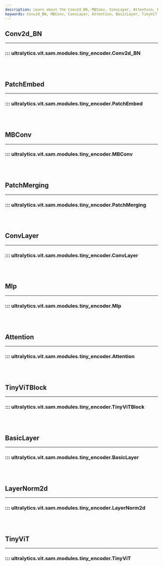 ```yaml
---
description: Learn about the Conv2d_BN, MBConv, ConvLayer, Attention, BasicLayer, and TinyViT modules.
keywords: Conv2d_BN, MBConv, ConvLayer, Attention, BasicLayer, TinyViT
---
```


## Conv2d_BN
---
### ::: ultralytics.vit.sam.modules.tiny_encoder.Conv2d_BN
<br><br>

## PatchEmbed
---
### ::: ultralytics.vit.sam.modules.tiny_encoder.PatchEmbed
<br><br>

## MBConv
---
### ::: ultralytics.vit.sam.modules.tiny_encoder.MBConv
<br><br>

## PatchMerging
---
### ::: ultralytics.vit.sam.modules.tiny_encoder.PatchMerging
<br><br>

## ConvLayer
---
### ::: ultralytics.vit.sam.modules.tiny_encoder.ConvLayer
<br><br>

## Mlp
---
### ::: ultralytics.vit.sam.modules.tiny_encoder.Mlp
<br><br>

## Attention
---
### ::: ultralytics.vit.sam.modules.tiny_encoder.Attention
<br><br>

## TinyViTBlock
---
### ::: ultralytics.vit.sam.modules.tiny_encoder.TinyViTBlock
<br><br>

## BasicLayer
---
### ::: ultralytics.vit.sam.modules.tiny_encoder.BasicLayer
<br><br>

## LayerNorm2d
---
### ::: ultralytics.vit.sam.modules.tiny_encoder.LayerNorm2d
<br><br>

## TinyViT
---
### ::: ultralytics.vit.sam.modules.tiny_encoder.TinyViT
<br><br>
